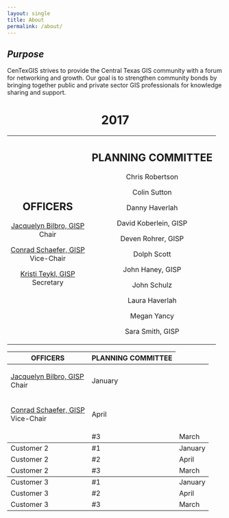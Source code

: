 ```yaml
---
layout: single
title: About
permalink: /about/
---
```


## *Purpose*

CenTexGIS strives to provide the Central Texas GIS community with a forum for networking and growth. Our goal is to strengthen community bonds by bringing together public and private sector GIS professionals for knowledge sharing and support.

<h1 align="middle">2017</h1>
<table>
  <tr>
    <td align="middle">
      <h2>OFFICERS</h2>
        <p><b></b><a href="mailto:jacqcmb@gmail.com">Jacquelyn Bilbro, GISP</a><br>Chair</p>
        <p><b></b><a href="mailto:frshtrax@yahoo.com">Conrad Schaefer, GISP</a><br>Vice-Chair</p>
        <p><b></b><a href="mailto:kristi.teykl@aecom.com">Kristi Teykl, GISP</a><br>Secretary</p>
    </td>
    <td align="middle">
      <h2>PLANNING COMMITTEE</h2>
        <p>Chris Robertson</p>
        <p>Colin Sutton</p>
        <p>Danny Haverlah</p>
        <p>David Koberlein, GISP</p>
        <p>Deven Rohrer, GISP</p>
        <p>Dolph Scott</p>
        <p>John Haney, GISP</p>
        <p>John Schulz</p>
        <p>Laura Haverlah</p>
        <p>Megan Yancy</p>
        <p>Sara Smith, GISP</p>
    </td>
  </tr>
</table>

<!-- testing -->
<table>
    <thead>
        <tr>
          <th>OFFICERS</th><th>PLANNING COMMITTEE</th>
        </tr>
    </thead>
    <tbody>
        <tr><td><p><b></b><a href="mailto:jacqcmb@gmail.com">Jacquelyn Bilbro, GISP</a><br>Chair</p></td> <td>January</td></tr>
        <tr><td><p><b></b><a href="mailto:frshtrax@yahoo.com">Conrad Schaefer, GISP</a><br>Vice-Chair</p></td> <td>April</td></tr>
        <tr><td></td><td>#3</td><td>March</td></tr>
    </tbody>
    <tbody>
        <tr><td>Customer 2</td><td>#1</td><td>January</td></tr>
        <tr><td>Customer 2</td><td>#2</td><td>April</td></tr>
        <tr><td>Customer 2</td><td>#3</td><td>March</td></tr>
    </tbody>
    <tbody>
        <tr><td>Customer 3</td><td>#1</td><td>January</td></tr>
        <tr><td>Customer 3</td><td>#2</td><td>April</td></tr>
        <tr><td>Customer 3</td><td>#3</td><td>March</td></tr>
    </tbody>
</table>
